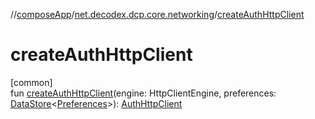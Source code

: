 //[composeApp](../../index.md)/[net.decodex.dcp.core.networking](index.md)/[createAuthHttpClient](create-auth-http-client.md)

# createAuthHttpClient

[common]\
fun [createAuthHttpClient](create-auth-http-client.md)(engine: HttpClientEngine, preferences: [DataStore](https://developer.android.com/reference/kotlin/androidx/datastore/core/DataStore.html)&lt;[Preferences](https://developer.android.com/reference/kotlin/androidx/datastore/preferences/core/Preferences.html)&gt;): [AuthHttpClient](-auth-http-client/index.md)
